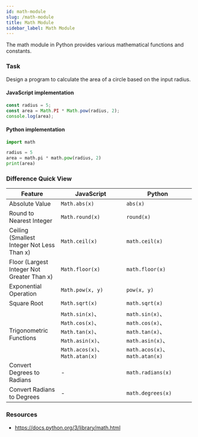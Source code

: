 ```yaml
---
id: math-module
slug: /math-module
title: Math Module
sidebar_label: Math Module
---
```


The math module in Python provides various mathematical functions and constants.

### Task

Design a program to calculate the area of a circle based on the input radius.

#### JavaScript implementation

```typescript
const radius = 5;
const area = Math.PI * Math.pow(radius, 2);
console.log(area);
```

#### Python implementation

```python
import math

radius = 5
area = math.pi * math.pow(radius, 2)
print(area)
```

### Difference Quick View

| Feature | JavaScript | Python |
|---------|------------|--------|
| Absolute Value | `Math.abs(x)` | `abs(x)` |
| Round to Nearest Integer | `Math.round(x)` | `round(x)` |
| Ceiling (Smallest Integer Not Less Than x) | `Math.ceil(x)` | `math.ceil(x)` |
| Floor (Largest Integer Not Greater Than x) | `Math.floor(x)` | `math.floor(x)` |
| Exponential Operation | `Math.pow(x, y)` | `pow(x, y)` |
| Square Root | `Math.sqrt(x)` | `math.sqrt(x)` |
| Trigonometric Functions | `Math.sin(x)`、`Math.cos(x)`、`Math.tan(x)`、`Math.asin(x)`、`Math.acos(x)`、`Math.atan(x)` | `math.sin(x)`、`math.cos(x)`、`math.tan(x)`、`math.asin(x)`、`math.acos(x)`、`math.atan(x)` |
| Convert Degrees to Radians | - | `math.radians(x)` |
| Convert Radians to Degrees | - | `math.degrees(x)` |

### Resources
- https://docs.python.org/3/library/math.html
